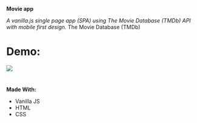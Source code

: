**Movie app** 

*A vanilla.js single page app (SPA) using The Movie Database (TMDb) API with mobile first design.*
The Movie Database (TMDb) 

# Demo:

 <img src='./src/assets/movieapp.gif' width='' />

#

**Made With:** 

* Vanilla JS
* HTML
* CSS

